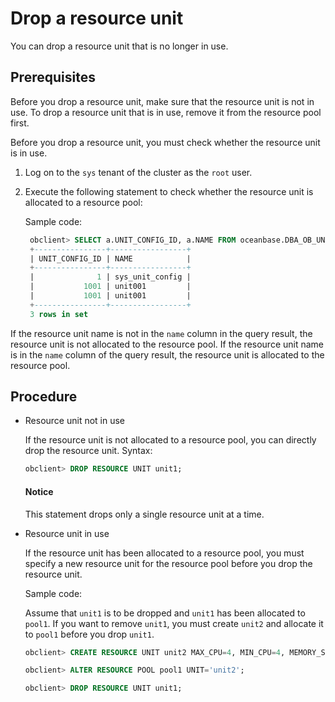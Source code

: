 # Drop a resource unit

You can drop a resource unit that is no longer in use.

## Prerequisites

Before you drop a resource unit, make sure that the resource unit is not in use. To drop a resource unit that is in use, remove it from the resource pool first.

Before you drop a resource unit, you must check whether the resource unit is in use.

1. Log on to the `sys` tenant of the cluster as the `root` user.

2. Execute the following statement to check whether the resource unit is allocated to a resource pool:

   Sample code:

   ```sql
    obclient> SELECT a.UNIT_CONFIG_ID, a.NAME FROM oceanbase.DBA_OB_UNIT_CONFIGS a,oceanbase.DBA_OB_RESOURCE_POOLS b WHERE b.UNIT_CONFIG_ID=a.UNIT_CONFIG_ID;
    +----------------+-----------------+
    | UNIT_CONFIG_ID | NAME            |
    +----------------+-----------------+
    |              1 | sys_unit_config |
    |           1001 | unit001         |
    |           1001 | unit001         |
    +----------------+-----------------+
    3 rows in set
   ```

If the resource unit name is not in the `name` column in the query result, the resource unit is not allocated to the resource pool. If the resource unit name is in the `name` column of the query result, the resource unit is allocated to the resource pool.

## Procedure

* Resource unit not in use

   If the resource unit is not allocated to a resource pool, you can directly drop the resource unit. Syntax:

   ```sql
   obclient> DROP RESOURCE UNIT unit1;
   ```

  <main id="notice" type='notice'>
  <h4>Notice</h4>
  <p>This statement <code></code>drops only a single resource unit at a time. </p>
  </main>

* Resource unit in use

   If the resource unit has been allocated to a resource pool, you must specify a new resource unit for the resource pool before you drop the resource unit.

   Sample code:

   Assume that `unit1` is to be dropped and `unit1` has been allocated to `pool1`. If you want to remove `unit1`, you must create `unit2` and allocate it to `pool1` before you drop `unit1`.

   ```sql
   obclient> CREATE RESOURCE UNIT unit2 MAX_CPU=4, MIN_CPU=4, MEMORY_SIZE='5G', MAX_IOPS=1024, MIN_IOPS=1024, IOPS_WEIGHT=0, LOG_DISK_SIZE='2G';

   obclient> ALTER RESOURCE POOL pool1 UNIT='unit2';

   obclient> DROP RESOURCE UNIT unit1;
   ```
